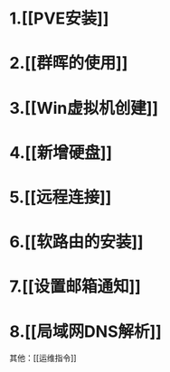 # 1.[[PVE安装]]
# 2.[[群晖的使用]]
# 3.[[Win虚拟机创建]]

# 4.[[新增硬盘]]
# 5.[[远程连接]]
# 6.[[软路由的安装]]
# 7.[[设置邮箱通知]]
# 8.[[局域网DNS解析]]


其他：[[运维指令]]

